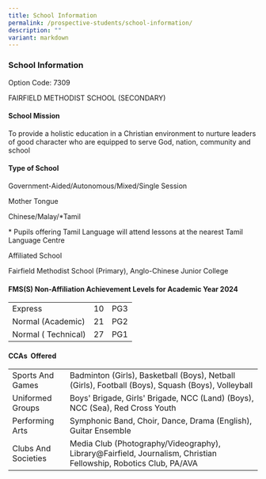```yaml
---
title: School Information
permalink: /prospective-students/school-information/
description: ""
variant: markdown
---
```

### School Information


Option Code: 7309

FAIRFIELD METHODIST SCHOOL (SECONDARY)

  

#### School Mission

To provide a holistic education in a Christian environment to nurture leaders of good character who are equipped to serve God, nation, community and school 

  

#### Type of School

Government-Aided/Autonomous/Mixed/Single Session 

  

Mother Tongue

Chinese/Malay/\*Tamil 

\* Pupils offering Tamil Language will attend lessons at the nearest Tamil Language Centre 

  

Affiliated School

Fairfield Methodist School (Primary), Anglo-Chinese Junior College

#### FMS(S) Non-Affiliation Achievement Levels for Academic Year 2024

|  |  | |
|---|---|---|
| Express | 10 | PG3 |
| Normal (Academic) | 21  | PG2 |
| Normal ( Technical) | 27 | PG1 |

#### CCAs  Offered

|  |  |
|---|---|
| Sports And Games | Badminton (Girls), Basketball (Boys), Netball (Girls),  Football (Boys), Squash (Boys), Volleyball |
| Uniformed Groups | Boys' Brigade, Girls' Brigade, NCC (Land) (Boys), NCC (Sea), Red Cross Youth |
| Performing Arts | Symphonic Band, Choir, Dance, Drama (English), Guitar Ensemble |
| Clubs And Societies | Media Club (Photography/Videography), Library@Fairfield, Journalism, Christian Fellowship, Robotics Club, PA/AVA |